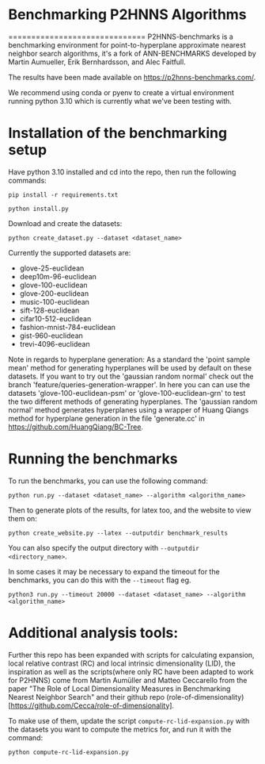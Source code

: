 # Benchmarking P2HNNS Algorithms
==============================
P2HNNS-benchmarks is a benchmarking environment for point-to-hyperplane approximate nearest neighbor search algorithms, it's a fork of ANN-BENCHMARKS developed by Martin Aumueller, Erik Bernhardsson, and Alec Faitfull.

The results have been made available on https://p2hnns-benchmarks.com/.


We recommend using conda or pyenv to create a virtual environment running python 3.10 which is currently what we've been testing with.

Installation of the benchmarking setup
==============================

Have python 3.10 installed and cd into the repo, then run the following commands:

```
pip install -r requirements.txt
````

```
python install.py
``` 

Download and create the datasets:
```
python create_dataset.py --dataset <dataset_name>
```

Currently the supported datasets are:
- glove-25-euclidean
- deep10m-96-euclidean
- glove-100-euclidean 
- glove-200-euclidean 
- music-100-euclidean 
- sift-128-euclidean 
- cifar10-512-euclidean 
- fashion-mnist-784-euclidean
- gist-960-euclidean 
- trevi-4096-euclidean

Note in regards to hyperplane generation:
As a standard the 'point sample mean' method for generating hyperplanes will be used by default on these datasets. If you want to try out the 'gaussian random normal' check out the branch 'feature/queries-generation-wrapper'. In here you can can use the datasets 'glove-100-euclidean-psm' or 'glove-100-euclidean-grn' to test the two different methods of generating hyperplanes. The 'gaussian random normal' method generates hyperplanes using a wrapper of Huang Qiangs method for hyperplane generation in the file 'generate.cc' in https://github.com/HuangQiang/BC-Tree.

Running the benchmarks
==============================
To run the benchmarks, you can use the following command:

```
python run.py --dataset <dataset_name> --algorithm <algorithm_name>
````

Then to generate plots of the results, for latex too, and the website to view them on:
```
python create_website.py --latex --outputdir benchmark_results
```
You can also specify the output directory with `--outputdir <directory_name>`.

In some cases it may be necessary to expand the timeout for the benchmarks, you can do this with the `--timeout` flag eg.
```
python3 run.py --timeout 20000 --dataset <dataset_name> --algorithm <algorithm_name>
```


Additional analysis tools:
==============================
Further this repo has been expanded with scripts for calculating expansion, local relative contrast (RC) and local intrinsic dimensionality (LID), the inspiration as well as the scripts(where only RC have been adapted to work for P2HNNS) come from Martin Aumüller and Matteo Ceccarello from the paper "The Role of Local Dimensionality Measures in Benchmarking Nearest Neighbor Search" and their github repo (role-of-dimensionality)[https://github.com/Cecca/role-of-dimensionality].

To make use of them, update the script `compute-rc-lid-expansion.py` with the datasets you want to compute the metrics for, and run it with the command:
```
python compute-rc-lid-expansion.py
```